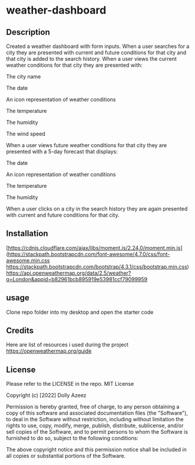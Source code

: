 # weather-dashboard

## Description
Created a weather dashboard with form inputs. When a user searches for a city they are presented with current and future conditions for that city and that city is added to the search history. When a user views the current weather conditions for that city they are presented with:

The city name

The date

An icon representation of weather conditions

The temperature

The humidity

The wind speed

When a user views future weather conditions for that city they are presented with a 5-day forecast that displays:

The date

An icon representation of weather conditions

The temperature

The humidity

When a user clicks on a city in the search history they are again presented with current and future conditions for that city.


## Installation
[https://cdnjs.cloudflare.com/ajax/libs/moment.js/2.24.0/moment.min.js]
(https://stackpath.bootstrapcdn.com/font-awesome/4.7.0/css/font-awesome.min.css
https://stackpath.bootstrapcdn.com/bootstrap/4.3.1/css/bootstrap.min.css)
https://api.openweathermap.org/data/2.5/weather?q=London&appid=b82961bcb895919e53981ccf79099959

## usage
Clone repo folder into my desktop and open the starter code

 ## Credits
Here are list of resources i used during the project
https://openweathermap.org/guide

## License
Please refer to the LICENSE in the repo.
MIT License

Copyright (c) [2022] Dolly Azeez

Permission is hereby granted, free of charge, to any person obtaining a copy
of this software and associated documentation files (the "Software"), to deal
in the Software without restriction, including without limitation the rights
to use, copy, modify, merge, publish, distribute, sublicense, and/or sell
copies of the Software, and to permit persons to whom the Software is
furnished to do so, subject to the following conditions:

The above copyright notice and this permission notice shall be included in all
copies or substantial portions of the Software.

